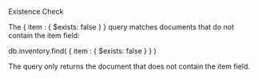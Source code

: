 Existence Check

The { item : { $exists: false } } query matches documents that do not contain the item field:

db.inventory.find( { item : { $exists: false } } )

The query only returns the document that does not contain the item field.